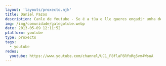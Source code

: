 ```yaml
---
layout: 'layouts/proxecto.njk'
title: Daniel Pazos
description: Canle de Youtube - Se é a túa e lle queres engadir unha descripción e etiquetas, ponte en contacto con nós.
img: /img/comunidade/galegotube.webp
date: 2013-05-09 12:11:52
platform: youtube
type: proxecto
tags:
  - youtube
redes:
  youtube: https://www.youtube.com/channel/UC1_F8flaF6RfxRg5vm4WsuA
---
```


